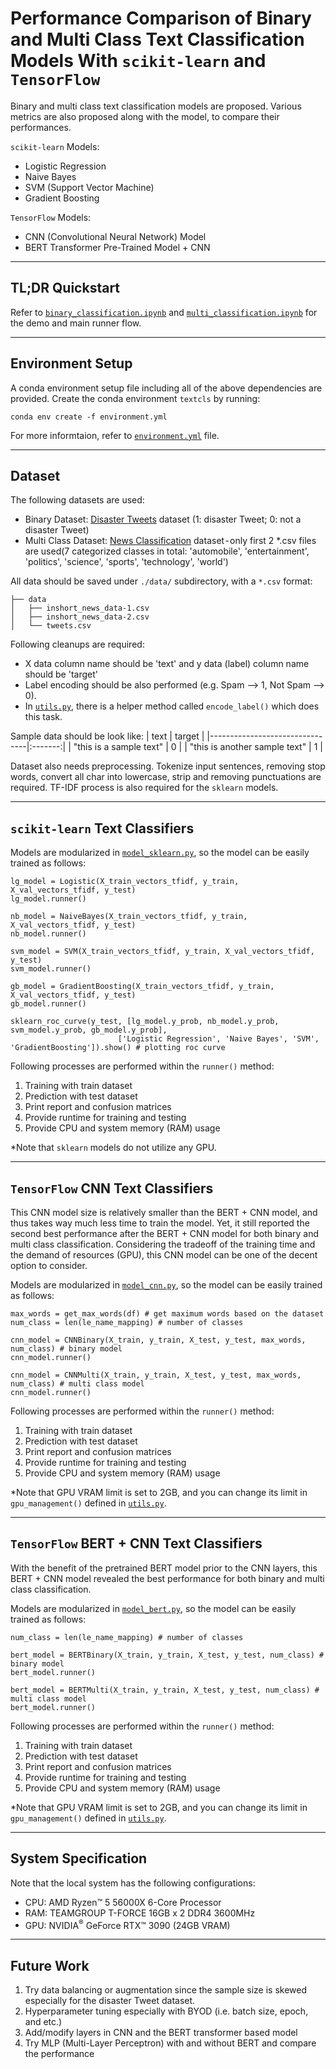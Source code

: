 # Performance Comparison of Binary and Multi Class Text Classification Models With `scikit-learn` and `TensorFlow`

Binary and multi class text classification models are proposed. Various metrics are also proposed along with the model, to compare their performances. 

`scikit-learn` Models:
- Logistic Regression
- Naive Bayes
- SVM (Support Vector Machine)
- Gradient Boosting

`TensorFlow` Models:
- CNN (Convolutional Neural Network) Model
- BERT Transformer Pre-Trained Model + CNN

<hr>

## TL;DR Quickstart
Refer to [`binary_classification.ipynb`](https://github.com/cjw531/text-classification/blob/main/binary_classification.ipynb) and [`multi_classification.ipynb`](https://github.com/cjw531/text-classification/blob/main/multi_classification.ipynb) for the demo and main runner flow.

<hr>

## Environment Setup

A conda environment setup file including all of the above dependencies are provided. Create the conda environment `textcls` by running:
```
conda env create -f environment.yml
```
For more informtaion, refer to [`environment.yml`](https://github.com/cjw531/text-classification/blob/main/environment.yml) file.

<hr>

## Dataset
The following datasets are used:
- Binary Dataset: [Disaster Tweets](https://www.kaggle.com/datasets/vstepanenko/disaster-tweets) dataset (1: disaster Tweet; 0: not a disaster Tweet)
- Multi Class Dataset: [News Classification](https://www.kaggle.com/datasets/kishanyadav/inshort-news) dataset - only first 2 *.csv files are used(7 categorized classes in total: 'automobile', 'entertainment', 'politics', 'science', 'sports', 'technology', 'world')

All data should be saved under `./data/` subdirectory, with a `*.csv` format:
```
├── data
│   ├── inshort_news_data-1.csv
│   ├── inshort_news_data-2.csv
│   └── tweets.csv
```

Following cleanups are required:
- X data column name should be 'text' and y data (label) column name should be 'target'
- Label encoding should be also performed (e.g. Spam --> 1, Not Spam --> 0).
- In [`utils.py`](https://github.com/cjw531/text-classification/blob/main/utils.py), there is a helper method called `encode_label()` which does this task.

Sample data should be look like:
| text                           | target  |
|--------------------------------|:-------:|
| "this is a sample text"        |    0    |
| "this is another sample text"  |    1    |

Dataset also needs preprocessing. Tokenize input sentences, removing stop words, convert all char into lowercase, strip and removing punctuations are required. TF-IDF process is also required for the `sklearn` models. 

<hr>

## `scikit-learn` Text Classifiers
Models are modularized in [`model_sklearn.py`](https://github.com/cjw531/text-classification/blob/main/model_sklearn.py), so the model can be easily trained as follows:
```
lg_model = Logistic(X_train_vectors_tfidf, y_train, X_val_vectors_tfidf, y_test)
lg_model.runner()

nb_model = NaiveBayes(X_train_vectors_tfidf, y_train, X_val_vectors_tfidf, y_test)
nb_model.runner()

svm_model = SVM(X_train_vectors_tfidf, y_train, X_val_vectors_tfidf, y_test)
svm_model.runner()

gb_model = GradientBoosting(X_train_vectors_tfidf, y_train, X_val_vectors_tfidf, y_test)
gb_model.runner()

sklearn_roc_curve(y_test, [lg_model.y_prob, nb_model.y_prob, svm_model.y_prob, gb_model.y_prob], 
                        ['Logistic Regression', 'Naive Bayes', 'SVM', 'GradientBoosting']).show() # plotting roc curve
```

Following processes are performed within the `runner()` method:
1. Training with train dataset
2. Prediction with test dataset
3. Print report and confusion matrices
4. Provide runtime for training and testing
5. Provide CPU and system memory (RAM) usage

*Note that `sklearn` models do not utilize any GPU.

<hr>

## `TensorFlow` CNN Text Classifiers
This CNN model size is relatively smaller than the BERT + CNN model, and thus takes way much less time to train the model. Yet, it still reported the second best performance after the BERT + CNN model for both binary and multi class classification. Considering the tradeoff of the training time and the demand of resources (GPU), this CNN model can be one of the decent option to consider.

Models are modularized in [`model_cnn.py`](https://github.com/cjw531/text-classification/blob/main/model_cnn.py), so the model can be easily trained as follows:
```
max_words = get_max_words(df) # get maximum words based on the dataset
num_class = len(le_name_mapping) # number of classes

cnn_model = CNNBinary(X_train, y_train, X_test, y_test, max_words, num_class) # binary model
cnn_model.runner()

cnn_model = CNNMulti(X_train, y_train, X_test, y_test, max_words, num_class) # multi class model
cnn_model.runner()
```

Following processes are performed within the `runner()` method:
1. Training with train dataset
2. Prediction with test dataset
3. Print report and confusion matrices
4. Provide runtime for training and testing
5. Provide CPU and system memory (RAM) usage

*Note that GPU VRAM limit is set to 2GB, and you can change its limit in `gpu_management()` defined in [`utils.py`](https://github.com/cjw531/text-classification/blob/main/utils.py).

<hr>

## `TensorFlow` BERT + CNN Text Classifiers
With the benefit of the pretrained BERT model prior to the CNN layers, this BERT + CNN model revealed the best performance for both binary and multi class classification.

Models are modularized in [`model_bert.py`](https://github.com/cjw531/text-classification/blob/main/model_bert.py), so the model can be easily trained as follows:
```
num_class = len(le_name_mapping) # number of classes

bert_model = BERTBinary(X_train, y_train, X_test, y_test, num_class) # binary model
bert_model.runner()

bert_model = BERTMulti(X_train, y_train, X_test, y_test, num_class) # multi class model
bert_model.runner()
```

Following processes are performed within the `runner()` method:
1. Training with train dataset
2. Prediction with test dataset
3. Print report and confusion matrices
4. Provide runtime for training and testing
5. Provide CPU and system memory (RAM) usage

*Note that GPU VRAM limit is set to 2GB, and you can change its limit in `gpu_management()` defined in [`utils.py`](https://github.com/cjw531/text-classification/blob/main/utils.py).

<hr>

## System Specification
Note that the local system has the following configurations:
- CPU: AMD Ryzen&trade; 5 56000X 6-Core Processor
- RAM: TEAMGROUP T-FORCE 16GB x 2 DDR4 3600MHz
- GPU: NVIDIA<sup>&reg;</sup> GeForce RTX&trade; 3090 (24GB VRAM)

<hr>

## Future Work
1. Try data balancing or augmentation since the sample size is skewed especially for the disaster Tweet dataset.
2. Hyperparameter tuning especially with BYOD (i.e. batch size, epoch, and etc.)
3. Add/modify layers in CNN and the BERT transformer based model
4. Try MLP (Multi-Layer Perceptron) with and without BERT and compare the performance
